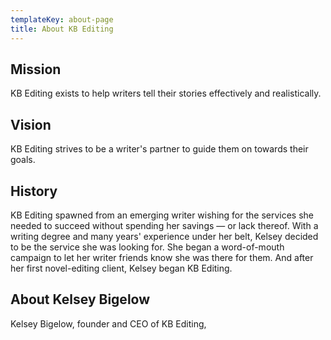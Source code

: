 ```yaml
---
templateKey: about-page
title: About KB Editing
---
```

## Mission

KB Editing exists to help writers tell their stories effectively and realistically.



## Vision

KB Editing strives to be a writer's partner to guide them on towards their goals.



## History

KB Editing spawned from an emerging writer wishing for the services she needed to succeed without spending her savings — or lack thereof. With a writing degree and many years' experience under her belt, Kelsey decided to be the service she was looking for. She began a word-of-mouth campaign to let her writer friends know she was there for them. And after her first novel-editing client, Kelsey began KB Editing.



## About Kelsey Bigelow

Kelsey Bigelow, founder and CEO of KB Editing,

###
